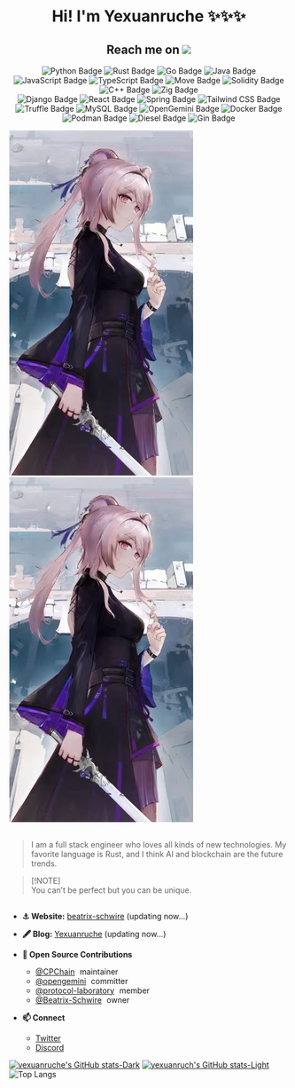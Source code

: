 <h1 align="center">Hi! I'm Yexuanruche ✨✨✨</h1>


<h2 align="center">Reach me on <img src="https://media.giphy.com/media/mGcNjsfWAjY5AEZNw6/giphy.gif" width="50"></h2>
 
<div align="center">
  <img src="https://img.shields.io/badge/Python-3776AB?style=flat&logo=Python&logoColor=white" alt="Python Badge">
  <img src="https://img.shields.io/badge/Rust-000000?style=flat&logo=rust&logoColor=white" alt="Rust Badge">
  <img src="https://img.shields.io/badge/Go-00ADD8?style=flat&logo=go&logoColor=white" alt="Go Badge">
  <img src="https://img.shields.io/badge/Java-007396?style=flat&logo=java&logoColor=white" alt="Java Badge">
  <img src="https://img.shields.io/badge/JavaScript-F7DF1E?style=flat&logo=javascript&logoColor=black" alt="JavaScript Badge">
  <img src="https://img.shields.io/badge/TypeScript-3178C6?style=flat&logo=typescript&logoColor=white" alt="TypeScript Badge">
  <img src="https://img.shields.io/badge/Move-4CAF50?style=flat&logo=move&logoColor=white" alt="Move Badge">
  <img src="https://img.shields.io/badge/Solidity-363636?style=flat&logo=solidity&logoColor=white" alt="Solidity Badge">
  <img src="https://img.shields.io/badge/C++-00599C?style=flat&logo=c%2B%2B&logoColor=white" alt="C++ Badge">
  <img src="https://img.shields.io/badge/Zig-F7A41D?style=flat&logo=zig&logoColor=white" alt="Zig Badge">
</div>

<div align="center">
  <img src="https://img.shields.io/badge/Django-092E20?style=flat&logo=django&logoColor=white" alt="Django Badge">
  <img src="https://img.shields.io/badge/React-61DAFB?style=flat&logo=react&logoColor=black" alt="React Badge">
  <img src="https://img.shields.io/badge/Spring-6DB33F?style=flat&logo=spring&logoColor=white" alt="Spring Badge">
  <img src="https://img.shields.io/badge/Tailwind_CSS-38B2AC?style=flat&logo=tailwind-css&logoColor=white" alt="Tailwind CSS Badge">
  <img src="https://img.shields.io/badge/Truffle-5E473B?style=flat&logo=truffle&logoColor=white" alt="Truffle Badge">
  <img src="https://img.shields.io/badge/MySQL-4479A1?style=flat&logo=mysql&logoColor=white" alt="MySQL Badge">
  <img src="https://img.shields.io/badge/OpenGemini-00A6D6?style=flat&logo=opengemini&logoColor=white" alt="OpenGemini Badge">
  <img src="https://img.shields.io/badge/Docker-2496ED?style=flat&logo=docker&logoColor=white" alt="Docker Badge">
  <img src="https://img.shields.io/badge/Podman-892CA0?style=flat&logo=podman&logoColor=white" alt="Podman Badge">
  <img src="https://img.shields.io/badge/Diesel-FFB300?style=flat&logo=diesel&logoColor=white" alt="Diesel Badge">
  <img src="https://img.shields.io/badge/Gin-00ADD8?style=flat&logo=gin&logoColor=white" alt="Gin Badge">
</div>

<!-- <div style="display: flex; align-items: center; margin-top:20px; line-height:2;">
  <img src="./images/Lin.jpg" alt="Lin" style="width: 300px; margin-right: 20px; border-radius: 10px; box-shadow: 0 8px 16px rgba(0, 0, 0, 0.2);">
  <div style="border-left: 1px solid #d1d5da; height: 560px; margin-right: 20px;"></div>
  <div style="display: flex; flex-direction: column; align-items: flex-start; height: 560px;">
      <div style="margin-bottom:20px; padding-left:20px; padding-right:20px; font-family: 'Comic Sans MS', sans-serif; font-size: 20px;">I am a full stack engineer who loves all kinds of new technologies. My favorite language is Rust, and I think AI and blockchain are the future trends.</div>
      <div style="margin-bottom:20px; padding-left:20px; padding-right:20px; font-family: 'Comic Sans MS', sans-serif; font-size: 20px;">You can’t be perfect but you can be unique.</div>
      <ul>
        <li><strong>⚓ Website: </strong><a href="http://www.beatrix-schwire.com" target="_blank" style="margin-right: 5px;">beatrix-schwire</a><span>(updating now...)</span></li>
        <li><strong>🖋️ Blog: </strong><a href="http://www.beatrix-schwire.com" target="_blank" style="margin-right: 5px;">Yexuanruche</a><span>(updating now...)</span></li>
        <li><strong>🚀 Open Source Contributions</strong>          
          <ul style="margin-top: 5px;">
            <li><a href="https://github.com/CPChain" target="_blank">@CPChain</a><span style="margin-left:5px;">maintainer</span></li>
            <li><a href="https://github.com/openGemini" target="_blank">@opengemini</a><span style="margin-left:5px;">committer</span></li>
            <li><a href="https://github.com/openGemini" target="_blank">@protocol-laboratory</a><span style="margin-left:5px;">member</span></li>
            <li><a href="https://github.com/Beatrix-Schwire" target="_blank">@Beatrix-Schwire</a><span style="margin-left:5px;">owner</span></li>
          </ul>
        </li>
        <li><strong>📫 Connect: </strong>          
          <ul style="margin-top: 5px;">
            <li><a href="https://twitter.com/your_twitter_handle" target="_blank">Twitter</a></li>
            <li><a href="https://discord.com/your_discord_invite" target="_blank">Discord</a></li>
          </ul>
        </li>
      </ul>
  </div>
</div> -->



![Lin](./images/Lin.jpg)
![Lin](./images/Lin.jpg)

## 
> I am a full stack engineer who loves all kinds of new technologies. My favorite language is Rust, and I think AI and blockchain are the future trends.

> [!NOTE]\
> You can’t be perfect but you can be unique.


## 

- **⚓ Website:** [beatrix-schwire](http://www.beatrix-schwire.com) (updating now...)

- **🖋️ Blog:** [Yexuanruche](http://www.beatrix-schwire.com) (updating now...)

- **🚀 Open Source Contributions**

  - [@CPChain](https://github.com/CPChain) <span style="margin-left:5px;">maintainer</span>
  - [@opengemini](https://github.com/openGemini) <span style="margin-left:5px;">committer</span>
  - [@protocol-laboratory](https://github.com/openGemini) <span style="margin-left:5px;">member</span>
  - [@Beatrix-Schwire](https://github.com/Beatrix-Schwire) <span style="margin-left:5px;">owner</span>

- **📫 Connect**

  - [Twitter](https://twitter.com/your_twitter_handle)
  - [Discord](https://discord.com/your_discord_invite)

[![yexuanruche's GitHub stats-Dark](https://github-readme-stats.vercel.app/api?username=cpcchengt&show_icons=true&line_height=24&theme=dark#gh-dark-mode-only)](https://github.com/anuraghazra/github-readme-stats#gh-dark-mode-only)
[![yexuanruch's GitHub stats-Light](https://github-readme-stats.vercel.app/api?username=cpcchengt&show_icons=true&line_height=24&theme=default#gh-light-mode-only)](https://github.com/anuraghazra/github-readme-stats#gh-light-mode-only)
![Top Langs](https://github-readme-stats.vercel.app/api/top-langs/?username=cpcchengt&layout=compact&langs_count=8)

